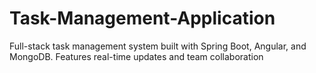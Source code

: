 # Task-Management-Application
Full-stack task management system built with Spring Boot, Angular, and MongoDB. Features real-time updates and team collaboration

